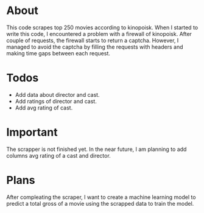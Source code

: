 # About
This code scrapes top 250 movies according to kinopoisk. When I started to write this code, I encountered a problem with a firewall of kinopoisk. After couple of requests, the firewall starts to return a captcha.  However, I managed to avoid the captcha by filling the requests with headers and making time gaps between each request. 
# Todos
  - Add data about director and cast.
  - Add ratings of director and cast.
  - Add avg rating of cast.
# Important
The scrapper is not finished yet. In the near future, I am planning to add columns avg rating of a cast and director.
# Plans
After compleating the scraper, I want to create a machine learning model to predict a total gross of a movie using the scrapped data to train the model. 
